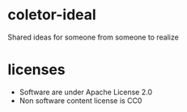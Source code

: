 # coletor-ideal
Shared ideas for someone from someone to realize 

# licenses 
   - Software are under Apache License 2.0
   - Non software content license is CC0
